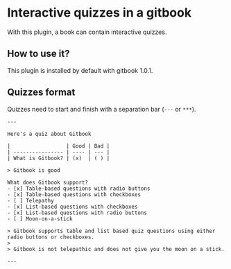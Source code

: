Interactive quizzes in a gitbook
==============

With this plugin, a book can contain interactive quizzes.


## How to use it?

This plugin is installed by default with gitbook 1.0.1.

## Quizzes format

Quizzes need to start and finish with a separation bar (```---``` or ```***```).

    ---

    Here's a quiz about Gitbook

    |                  | Good | Bad |
    | ---------------- | ---- | --- |
    | What is Gitbook? | (x)  | ( ) |

    > Gitbook is good

    What does Gitbook support?
    - [x] Table-based questions with radio buttons
    - [x] Table-based questions with checkboxes
    - [ ] Telepathy
    - [x] List-based questions with checkboxes
    - [x] List-based questions with radio buttons
    - [ ] Moon-on-a-stick

    > Gitbook supports table and list based quiz questions using either radio buttons or checkboxes.
    >
    > Gitbook is not telepathic and does not give you the moon on a stick.

    ---

